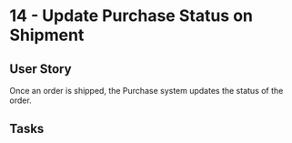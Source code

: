 # 14 - Update Purchase Status on Shipment

## User Story
Once an order is shipped, the Purchase system updates the status of the order.

## Tasks
